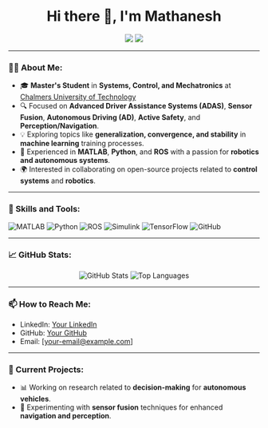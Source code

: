 <h1 align="center">Hi there 👋, I'm Mathanesh</h1>

<p align="center">
  <a href="https://github.com/Mathanesh/"><img src="https://img.shields.io/github/followers/Mathanesh?label=Follow&style=social"></a>
  <a href="https://www.linkedin.com/in/mathanesh-vellingiri-ramasamy/"><img src="https://img.shields.io/badge/LinkedIn-Connect-blue?style=flat&logo=linkedin"></a>
</p>

---

### 👨‍💻 About Me:
- 🎓 **Master's Student** in **Systems, Control, and Mechatronics** at [Chalmers University of Technology](https://www.chalmers.se/)
- 🔍 Focused on **Advanced Driver Assistance Systems (ADAS)**, **Sensor Fusion**, **Autonomous Driving (AD)**, **Active Safety**, and **Perception/Navigation**.
- 💡 Exploring topics like **generalization, convergence, and stability** in **machine learning** training processes.
- 🔧 Experienced in **MATLAB**, **Python**, and **ROS** with a passion for **robotics and autonomous systems**.
- 🌍 Interested in collaborating on open-source projects related to **control systems** and **robotics**.

---

### 🚀 Skills and Tools:
<p align="left">
  <img src="https://img.shields.io/badge/MATLAB-0076A8?style=flat&logo=matlab&logoColor=white" alt="MATLAB" />
  <img src="https://img.shields.io/badge/Python-3776AB?style=flat&logo=python&logoColor=white" alt="Python" />
  <img src="https://img.shields.io/badge/ROS-22314E?style=flat&logo=ros&logoColor=white" alt="ROS" />
  <img src="https://img.shields.io/badge/Simulink-00395D?style=flat&logo=simulink&logoColor=white" alt="Simulink" />
  <img src="https://img.shields.io/badge/TensorFlow-FF6F00?style=flat&logo=tensorflow&logoColor=white" alt="TensorFlow" />
  <img src="https://img.shields.io/badge/GitHub-181717?style=flat&logo=github&logoColor=white" alt="GitHub" />
</p>

---

### 📈 GitHub Stats:
<p align="center">
  <img src="https://github-readme-stats.vercel.app/api?username=Mathanesh&show_icons=true&theme=radical" alt="GitHub Stats" />
  <img src="https://github-readme-stats.vercel.app/api/top-langs/?username=Mathanesh&layout=compact&theme=radical" alt="Top Languages" />
</p>

---

### 📫 How to Reach Me:
- LinkedIn: [Your LinkedIn](https://www.linkedin.com/in/mathanesh-vellingiri-ramasamy/)
- GitHub: [Your GitHub](https://github.com/Mathanesh)
- Email: [your-email@example.com]

---

### 🌱 Current Projects:
- 📊 Working on research related to **decision-making** for **autonomous vehicles**.
- 🔭 Experimenting with **sensor fusion** techniques for enhanced **navigation and perception**.
